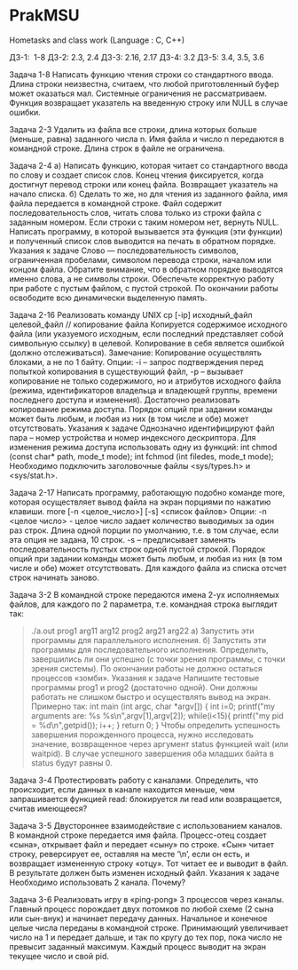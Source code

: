 # PrakMSU
Hometasks and class work (Language : C, C++)

ДЗ-1:  1-8 
ДЗ-2:  2.3, 2.4
ДЗ-3:  2.16, 2.17
ДЗ-4:  3.2 
ДЗ-5:  3.4, 3.5, 3.6


Задача 1-8
Написать функцию чтения строки со стандартного ввода. Длина строки неизвестна, считаем, что любой приготовленный буфер может оказаться мал. Системные ограничения не рассматриваем. Функция возвращает указатель на введенную строку или NULL в случае ошибки.


Задача 2-3
Удалить из файла все строки, длина которых больше (меньше, равна) заданного числа n. Имя файла и число n передаются в командной строке. Длина строк в файле не ограничена.


Задача 2-4
а) Написать функцию, которая читает со стандартного ввода по слову и создает список слов. Конец чтения фиксируется, когда достигнут перевод строки или конец файла.
Возвращает указатель на начало списка.
б) Сделать то же, но для чтения из заданного файла, имя файла передается в командной
строке. Файл содержит последовательность слов, читать слова только из строки файла с заданным номером. Если строки с таким номером нет, вернуть NULL.
Написать программу, в которой вызывается эта функция (эти функции) и полученный список слов выводится на печать в обратном порядке.
Указания к задаче
Слово — последовательность символов, ограниченная пробелами, символом перевода строки, началом или концом файла. 
Обратите внимание, что в обратном порядке выводятся именно слова, а не символы строки. Обеспечьте корректную работу при работе с пустым файлом, с пустой строкой.
По окончании работы освободите всю динамически выделенную память.

Задача 2-16
Реализовать команду UNIX cp [-ip] исходный_файл целевой_файл // копирование файла Копируется содержимое исходного файла (или указуемого исходным, если последний представляет собой символьную ссылку) в целевой.
Копирование в себя является ошибкой (должно отслеживаться).
Замечание: Копирование осуществлять блоками, а не по 1 байту.
Опции:
-i – запрос подтверждения перед попыткой копирования в существующий файл,
-p – вызывает копирование не только содержимого, но и атрибутов исходного файла (режима, идентификаторов владельца и владеющей группы, времени последнего доступа и изменения). Достаточно реализовать копирование режима доступа.
Порядок опций при задании команды может быть любым, и любая из них (в том числе и обе) может отсутствовать.
Указания к задаче
Однозначно идентифицируют файл пара – номер устройства и номер индексного дескриптора.
Для изменения режима доступа использовать одну из функций:
int chmod (const char* path, mode_t mode);
int fchmod (int filedes, mode_t mode);
Необходимо подключить заголовочные файлы <sys/types.h> и <sys/stat.h>.


Задача 2-17
Написать программу, работающую подобно команде more, которая осуществляет вывод файла на экран порциями по нажатию клавиши.
more [-n <целое_число>] [-s] <список файлов>
Опции:
-n <целое число> - целое число задает количество выводимых за один раз строк. Длина одной порции по умолчанию, т.е. в том случае, если эта опция не задана, 10 строк.
-s – предписывает заменять последовательность пустых строк одной пустой строкой.
Порядок опций при задании команды может быть любым, и любая из них (в том числе и обе) может отсутствовать.
Для каждого файла из списка отсчет строк начинать заново.


Задача 3-2
В командной строке передаются имена 2-ух исполняемых файлов, для каждого по 2 параметра, т.е. командная строка выглядит так:
>./a.out prog1 arg11 arg12 prog2 arg21 arg22
а) Запустить эти программы для параллельного исполнения.
б) Запустить эти программы для последовательного исполнения.
Определить, завершились ли они успешно (с точки зрения программы, с точки зрения системы).
По окончании работы не должно остаться процессов «зомби».
Указания к задаче
Напишите тестовые программы prog1 и prog2 (достаточно одной). Они должны работать не слишком быстро и осуществлять вывод на экран. Примерно так:
int main (int argc, char *argv[])
{
int i=0;
printf("my arguments are: %s %s\n",argv[1],argv[2]); while(i<15){
printf("my pid = %d\n",getpid()); i++;
} return 0;
}
Чтобы определить успешность завершения порожденного процесса, нужно исследовать значение, возвращенное через аргумент status функцией wait (или waitpid). В случае успешного завершения оба младших байта в status будут равны 0.


Задача 3-4
Протестировать работу с каналами. Определить, что происходит, если данных в канале находится меньше, чем запрашивается функцией read: блокируется ли read или возвращается, считав имеющееся?


Задача 3-5
Двустороннее взаимодействие с использованием каналов.
В командной строке передается имя файла. Процесс-отец создает «сына», открывает файл и передает «сыну» по строке. «Сын» читает строку, реверсирует ее, оставляя на месте ‘\n’, если он есть, и возвращает измененную строку «отцу». Тот читает ее и выводит в файл. В результате должен быть изменен исходный файл.
Указания к задаче
Необходимо использовать 2 канала. Почему?


Задача 3-6
Реализовать игру в «ping-pong» 3 процессов через каналы. Главный процесс порождает двух потомков по любой схеме (2 сына или сын-внук) и начинает передачу данных. Начальное и конечное целые числа переданы в командной строке. Принимающий увеличивает число на 1 и передает дальше, и так по кругу до тех пор, пока число не превысит заданный максимум. Каждый процесс выводит на экран текущее число и свой pid.
